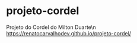 # projeto-cordel
Projeto do Cordel do Milton Duarte\n
https://renatocarvalhodev.github.io/projeto-cordel/
